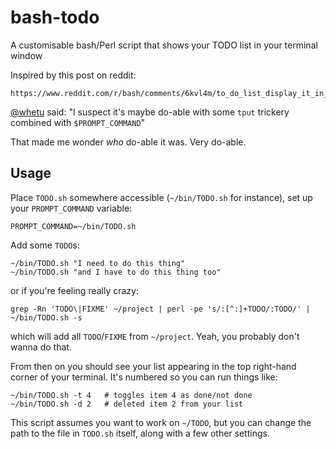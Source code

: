 # bash-todo

A customisable bash/Perl script that shows your TODO list in your terminal window

Inspired by this post on reddit:

    https://www.reddit.com/r/bash/comments/6kvl4m/to_do_list_display_it_in_the_top_of_the_terminal/

[@whetu](https://www.reddit.com/user/whetu) said: "I suspect it's maybe do-able with some `tput` trickery combined with `$PROMPT_COMMAND`"

That made me wonder _who_ do-able it was. Very do-able.

## Usage

Place `TODO.sh` somewhere accessible (`~/bin/TODO.sh` for instance), set up your `PROMPT_COMMAND` variable:

    PROMPT_COMMAND=~/bin/TODO.sh

Add some `TODO`s:

    ~/bin/TODO.sh "I need to do this thing"
    ~/bin/TODO.sh "and I have to do this thing too"

or if you're feeling really crazy:

    grep -Rn 'TODO\|FIXME' ~/project | perl -pe 's/:[^:]+TODO/:TODO/' | ~/bin/TODO.sh -s

which will add all `TODO`/`FIXME` from `~/project`. Yeah, you probably don't wanna do that.

From then on you should see your list appearing in the top right-hand corner of your terminal. It's numbered so you can run things like:

    ~/bin/TODO.sh -t 4   # toggles item 4 as done/not done
    ~/bin/TODO.sh -d 2   # deleted item 2 from your list

This script assumes you want to work on `~/TODO`, but you can change the path to the file in `TODO.sh` itself, along with a few other settings.
